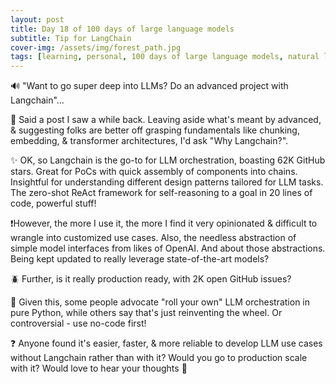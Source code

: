 ```yaml
---
layout: post
title: Day 18 of 100 days of large language models
subtitle: Tip for LangChain
cover-img: /assets/img/forest_path.jpg
tags: [learning, personal, 100 days of large language models, natural language processing, machine learning, artificial intelligence]
---
```

🔊 "Want to go super deep into LLMs? Do an advanced project with Langchain"...

🤔 Said a post I saw a while back. Leaving aside what's meant by advanced, & suggesting folks are better off grasping fundamentals like chunking, embedding, & transformer architectures, I'd ask "Why Langchain?".

✨ OK, so Langchain is the go-to for LLM orchestration, boasting 62K GitHub stars. Great for PoCs with quick assembly of components into chains. Insightful for understanding different design patterns tailored for LLM tasks. The zero-shot ReAct framework for self-reasoning to a goal in 20 lines of code, powerful stuff!

❗However, the more I use it, the more I find it very opinionated & difficult to wrangle into customized use cases. Also, the needless abstraction of simple model interfaces from likes of OpenAI. And about those abstractions. Being kept updated to really leverage state-of-the-art models?

🪲 Further, is it really production ready, with 2K open GitHub issues?

📜 Given this, some people advocate "roll your own" LLM orchestration in pure Python, while others say that's just reinventing the wheel. Or controversial - use no-code first!

❓ Anyone found it's easier, faster, & more reliable to develop LLM use cases without Langchain rather than with it? Would you go to production scale with it? Would love to hear your thoughts 🙏